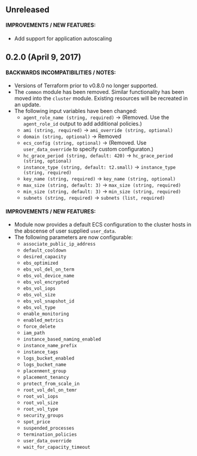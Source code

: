 ## Unreleased

#### IMPROVEMENTS / NEW FEATURES:
* Add support for application autoscaling

## 0.2.0 (April 9, 2017)

#### BACKWARDS INCOMPATIBILITIES / NOTES:
* Versions of Terraform prior to v0.8.0 no longer supported.
* The `common` module has been removed. Similar functionality has been moved into the `cluster` module. Existing resources will be recreated in an update.
* The following input variables have been changed:
  * `agent_role_name (string, required)` -> (Removed. Use the `agent_role_id` output to add additional policies.)
  * `ami (string, required)` -> `ami_override (string, optional)`
  * `domain (string, optional)` -> Removed
  * `ecs_config (string, optional)` -> (Removed. Use `user_data_override` to specify custom configuraton.)
  * `hc_grace_period (string, default: 420)` -> `hc_grace_period (string, optional)`
  * `instance_type (string, default: t2.small)` -> `instance_type (string, required)`
  * `key_name (string, required)` -> `key_name (string, optional)`
  * `max_size (string, default: 3)` -> `max_size (string, required)`
  * `min_size (string, default: 3)` -> `min_size (string, required)`
  * `subnets (string, required)` -> `subnets (list, required)`

#### IMPROVEMENTS / NEW FEATURES:
* Module now provides a default ECS configuration to the cluster hosts in the abscense of user supplied `user_data`.
* The following parameters are now configurable:
  * `associate_public_ip_address`
  * `default_cooldown`
  * `desired_capacity`
  * `ebs_optimized`
  * `ebs_vol_del_on_term`
  * `ebs_vol_device_name`
  * `ebs_vol_encrypted`
  * `ebs_vol_iops`
  * `ebs_vol_size`
  * `ebs_vol_snapshot_id`
  * `ebs_vol_type`
  * `enable_monitoring`
  * `enabled_metrics`
  * `force_delete`
  * `iam_path`
  * `instance_based_naming_enabled`
  * `instance_name_prefix`
  * `instance_tags`
  * `logs_bucket_enabled`
  * `logs_bucket_name`
  * `placenment_group`
  * `placement_tenancy`
  * `protect_from_scale_in`
  * `root_vol_del_on_temr`
  * `root_vol_iops`
  * `root_vol_size`
  * `root_vol_type`
  * `security_groups`
  * `spot_price`
  * `suspended_processes`
  * `termination_policies`
  * `user_data_override`
  * `wait_for_capacity_timeout`
